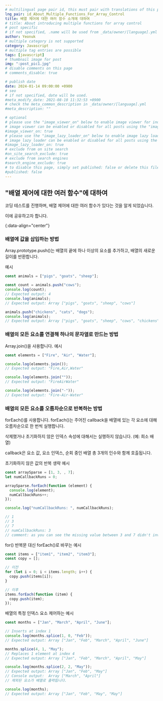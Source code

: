 ```yaml
---
# multilingual page pair id, this must pair with translations of this page. (This name must be unique)
lng_pair: id_About_Multiple_Functions_For_Array_Control
title: 배열 제어에 대한 여러 함수 소개에 대하여
# title: About introducing multiple functions for array control
# post specific
# if not specified, .name will be used from _data/owner/[language].yml
author: Yeonuk
# multiple category is not supported
category: Javascript
# multiple tag entries are possible
tags: [javascript]
# thumbnail image for post
img: ":post_pic1.jpg"
# disable comments on this page
# comments_disable: true

# publish date
date: 2024-01-14 09:00:00 +0900
# seo
# if not specified, date will be used.
#meta_modify_date: 2021-08-10 11:32:53 +0900
# check the meta_common_description in _data/owner/[language].yml
#meta_description: ""

# optional
# please use the "image_viewer_on" below to enable image viewer for individual pages or posts (_posts/ or [language]/_posts folders).
# image viewer can be enabled or disabled for all posts using the "image_viewer_posts: true" setting in _data/conf/main.yml.
#image_viewer_on: true
# please use the "image_lazy_loader_on" below to enable image lazy loader for individual pages or posts (_posts/ or [language]/_posts folders).
# image lazy loader can be enabled or disabled for all posts using the "image_lazy_loader_posts: true" setting in _data/conf/main.yml.
#image_lazy_loader_on: true
# exclude from on site search
#on_site_search_exclude: true
# exclude from search engines
#search_engine_exclude: true
# to disable this page, simply set published: false or delete this file
#published: false
---
```


<!-- outline-start -->

## "배열 제어에 대한 여러 함수"에 대하여

코딩 테스트를 진행하며, 배열 제어에 대한 여러 함수가 있다는 것을 알게 되었습니다.

이에 공유하고자 합니다.

{:data-align="center"}

<!-- outline-end -->

### 배열에 값을 삽입하는 방법

Array.prototype.push()는 배열의 끝에 하나 이상의 요소를 추가하고, 배열의 새로운 길이를 반환합니다.

예시

```javascript
const animals = ["pigs", "goats", "sheep"];

const count = animals.push("cows");
console.log(count);
// Expected output: 4
console.log(animals);
// Expected output: Array ["pigs", "goats", "sheep", "cows"]

animals.push("chickens", "cats", "dogs");
console.log(animals);
// Expected output: Array ["pigs", "goats", "sheep", "cows", "chickens", "cats", "dogs"]
```

### 배열의 모든 요소를 연결해 하나의 문자열로 만드는 방법

Array.join()을 사용합니다.
예시

```javascript
const elements = ["Fire", "Air", "Water"];

console.log(elements.join());
// Expected output: "Fire,Air,Water"

console.log(elements.join(""));
// Expected output: "FireAirWater"

console.log(elements.join("-"));
// Expected output: "Fire-Air-Water"
```

### 배열의 모든 요소를 오름차순으로 반복하는 방법

forEach()를 사용합니다. forEach()는 주어진 callback을 배열에 있는 각 요소에 대해 오름차순으로 한 번씩 실행합니다.

삭제했거나 초기화하지 않은 인덱스 속성에 대해서는 실행하지 않습니다. (예: 희소 배열)

callback은 요소 값, 요소 인덱스, 순회 중인 배열 총 3개의 인수와 함께 호출됩니다.

초기화하지 않은 값의 반복 생략 예시

```javascript
const arraySparse = [1, 3, , 7];
let numCallbackRuns = 0;

arraySparse.forEach(function (element) {
  console.log(element);
  numCallbackRuns++;
});

console.log("numCallbackRuns: ", numCallbackRuns);

// 1
// 3
// 7
// numCallbackRuns: 3
// comment: as you can see the missing value between 3 and 7 didn't invoke callback function.
```

for() 반복문 대신 forEach()로 바꾸는 예시

```javascript
const items = ["item1", "item2", "item3"];
const copy = [];

// 이전
for (let i = 0; i < items.length; i++) {
  copy.push(items[i]);
}

// 이후
items.forEach(function (item) {
  copy.push(item);
});
```

배열의 특정 인덱스 요소 제어하는 예시

```javascript
const months = ["Jan", "March", "April", "June"];

// Inserts at index 1
console.log(months.splice(1, 0, "Feb"));
// Expected output: Array ["Jan", "Feb", "March", "April", "June"]

months.splice(4, 1, "May");
// Replaces 1 element at index 4
// Expected output: Array ["Jan", "Feb", "March", "April", "May"]

console.log(months.splice(2, 2, "May"));
// Expected output: Array ["Jan", "Feb", "May"]
// Console output:  Array ["March", "April"]
// 제외된 요소가 배열로 출력됩니다.

console.log(months);
// Expected output: Array ["Jan", "Feb", "May", "May"]
```
